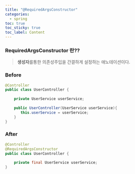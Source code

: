 ```yaml
---
title: "@RequiredArgsConstructor"
categories: 
  - spring 
toc: true
toc_sticky: true
toc_label: Content 
---
```




### RequiredArgsConstructor 란??
> <b>생성자</b>를통한 의존성주입을 간결하게 설정하는 애노테이션이다.

### Before
```java
@Controller
public class UserController {
    
    private UserService userService;
    
    public UserController(UserService userService){
       this.userService = userService; 
    }
}
```

### After

```java
@Controller
@RequiredArgsConstructor
public class UserController {
    
    private final UserService userService;
}
```


